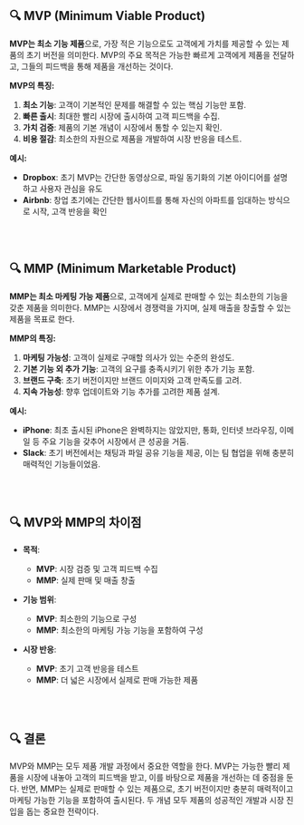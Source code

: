 ## 🔍 MVP (Minimum Viable Product)


**MVP는 최소 기능 제품**으로, 가장 적은 기능으로도 고객에게 가치를 제공할 수 있는 제품의 초기 버전을 의미한다. MVP의 주요 목적은 가능한 빠르게 고객에게 제품을 전달하고, 그들의 피드백을 통해 제품을 개선하는 것이다.

**MVP의 특징:**

1. **최소 기능**: 고객이 기본적인 문제를 해결할 수 있는 핵심 기능만 포함.
2. **빠른 출시**: 최대한 빨리 시장에 출시하여 고객 피드백을 수집.
3. **가치 검증**: 제품의 기본 개념이 시장에서 통할 수 있는지 확인.
4. **비용 절감**: 최소한의 자원으로 제품을 개발하여 시장 반응을 테스트.

**예시:**

- **Dropbox**: 초기 MVP는 간단한 동영상으로, 파일 동기화의 기본 아이디어를 설명하고 사용자 관심을 유도
- **Airbnb**: 창업 초기에는 간단한 웹사이트를 통해 자신의 아파트를 임대하는 방식으로 시작, 고객 반응을 확인

<br><br>
## 🔍 MMP (Minimum Marketable Product)


**MMP는 최소 마케팅 가능 제품**으로, 고객에게 실제로 판매할 수 있는 최소한의 기능을 갖춘 제품을 의미한다. MMP는 시장에서 경쟁력을 가지며, 실제 매출을 창출할 수 있는 제품을 목표로 한다.

**MMP의 특징:**

1. **마케팅 가능성**: 고객이 실제로 구매할 의사가 있는 수준의 완성도.
2. **기본 기능 외 추가 기능**: 고객의 요구를 충족시키기 위한 추가 기능 포함.
3. **브랜드 구축**: 초기 버전이지만 브랜드 이미지와 고객 만족도를 고려.
4. **지속 가능성**: 향후 업데이트와 기능 추가를 고려한 제품 설계.

**예시:**

- **iPhone**: 최초 출시된 iPhone은 완벽하지는 않았지만, 통화, 인터넷 브라우징, 이메일 등 주요 기능을 갖추어 시장에서 큰 성공을 거둠.
- **Slack**: 초기 버전에서는 채팅과 파일 공유 기능을 제공, 이는 팀 협업을 위해 충분히 매력적인 기능들이었음.

<br><br>
## 🔍 MVP와 MMP의 차이점


- **목적**:
    - **MVP**: 시장 검증 및 고객 피드백 수집
    - **MMP**: 실제 판매 및 매출 창출
    
- **기능 범위**:
    - **MVP**: 최소한의 기능으로 구성
    - **MMP**: 최소한의 마케팅 가능 기능을 포함하여 구성
    
- **시장 반응**:
    - **MVP**: 초기 고객 반응을 테스트
    - **MMP**: 더 넓은 시장에서 실제로 판매 가능한 제품
    

<br><br>
## 🔍 결론

MVP와 MMP는 모두 제품 개발 과정에서 중요한 역할을 한다. MVP는 가능한 빨리 제품을 시장에 내놓아 고객의 피드백을 받고, 이를 바탕으로 제품을 개선하는 데 중점을 둔다. 반면, MMP는 실제로 판매할 수 있는 제품으로, 초기 버전이지만 충분히 매력적이고 마케팅 가능한 기능을 포함하여 출시된다. 두 개념 모두 제품의 성공적인 개발과 시장 진입을 돕는 중요한 전략이다.